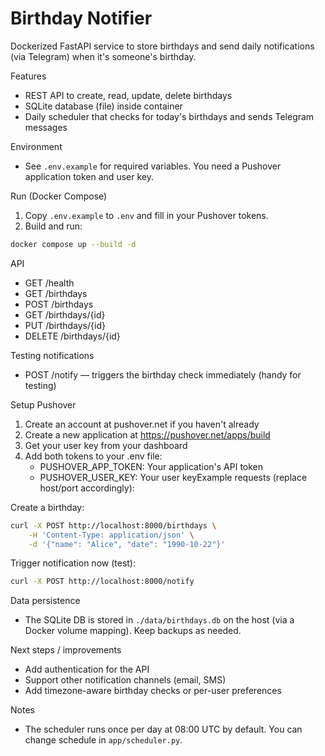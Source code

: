 # Birthday Notifier

Dockerized FastAPI service to store birthdays and send daily notifications (via Telegram) when it's someone's birthday.

Features
- REST API to create, read, update, delete birthdays
- SQLite database (file) inside container
- Daily scheduler that checks for today's birthdays and sends Telegram messages

Environment
- See `.env.example` for required variables. You need a Pushover application token and user key.

Run (Docker Compose)
1. Copy `.env.example` to `.env` and fill in your Pushover tokens.
2. Build and run:

```bash
docker compose up --build -d
```

API
- GET /health
- GET /birthdays
- POST /birthdays
- GET /birthdays/{id}
- PUT /birthdays/{id}
- DELETE /birthdays/{id}

Testing notifications
- POST /notify — triggers the birthday check immediately (handy for testing)

Setup Pushover
1. Create an account at pushover.net if you haven't already
2. Create a new application at https://pushover.net/apps/build
3. Get your user key from your dashboard
4. Add both tokens to your .env file:
   - PUSHOVER_APP_TOKEN: Your application's API token
   - PUSHOVER_USER_KEY: Your user keyExample requests (replace host/port accordingly):

Create a birthday:

```bash
curl -X POST http://localhost:8000/birthdays \
	-H 'Content-Type: application/json' \
	-d '{"name": "Alice", "date": "1990-10-22"}'
```

Trigger notification now (test):

```bash
curl -X POST http://localhost:8000/notify
```

Data persistence
- The SQLite DB is stored in `./data/birthdays.db` on the host (via a Docker volume mapping). Keep backups as needed.

Next steps / improvements
- Add authentication for the API
- Support other notification channels (email, SMS)
- Add timezone-aware birthday checks or per-user preferences


Notes
- The scheduler runs once per day at 08:00 UTC by default. You can change schedule in `app/scheduler.py`.
